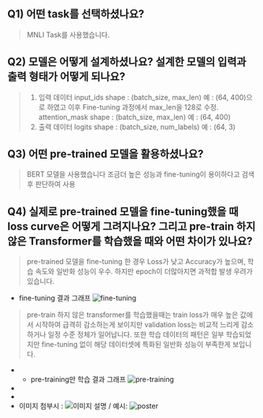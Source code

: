 ## Q1) 어떤 task를 선택하셨나요?
> MNLI Task를 사용했습니다.


## Q2) 모델은 어떻게 설계하셨나요? 설계한 모델의 입력과 출력 형태가 어떻게 되나요?
> 1. 입력 데이터
    input_ids
      shape : (batch_size, max_len)
      예 : (64, 400)으로 하였고 이후 Fine-tuning 과정에서 max_len을 128로 수정.
    attention_mask
      shape : (batch_size, max_len) 
      예 : (64, 400)
> 3. 출력 데이터
    logits
     shape : (batch_size, num_labels) 
     예 : (64, 3)


## Q3) 어떤 pre-trained 모델을 활용하셨나요?
> BERT 모델을 사용했습니다
> 조금더 높은 성능과 fine-tuning이 용이하다고 검색후 판단하여 사용


## Q4) 실제로 pre-trained 모델을 fine-tuning했을 때 loss curve은 어떻게 그려지나요? 그리고 pre-train 하지 않은 Transformer를 학습했을 때와 어떤 차이가 있나요? 
> pre-trained 모델을 fine-tuning 한 경우 Loss가 낮고 Accuracy가 높으며, 학습 속도와 일반화 성능이 우수. 하지만 epoch이 더많아지면 과적합 발생 우려가 있습니다.
* fine-tuning 결과 그래프
![fine-tuning](https://github.com/user-attachments/assets/6a20c033-8d1a-4109-97bd-c645e78eef2b)

> pre-train 하지 않은 transformer를 학습했을때는 train loss가 매우 높은 값에서 시작하여 급격히 감소하는게 보이지만 validation loss는 비교적 느리게 감소하거나 일정 수준 정체가 일어납니다.
> 또한 학습 데이터의 패턴은 일부 학습되었지만 fine-tuning 없이 해당 데이터셋에 특화된 일반화 성능이 부족한게 보입니다.

- * pre-training만 학습 결과 그래프
![pre-training](https://github.com/user-attachments/assets/96c9e89c-8eca-464a-8f2b-af7a2edd3400)
-  
-  
- 이미지 첨부시 : ![이미지 설명](경로) / 예시: ![poster](./image.png)
